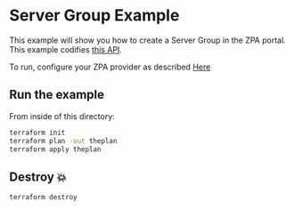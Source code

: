 # Server Group Example

This example will show you how to create a Server Group in the ZPA portal.
This example codifies [this API](https://help.zscaler.com/zpa/api-reference#/server-group-controller).

To run, configure your ZPA provider as described [Here](https://github.com/zscaler/terraform-provider-zpa/blob/master/docs/index.md)

## Run the example

From inside of this directory:

```bash
terraform init
terraform plan -out theplan
terraform apply theplan
```

## Destroy 💥

```bash
terraform destroy
```
